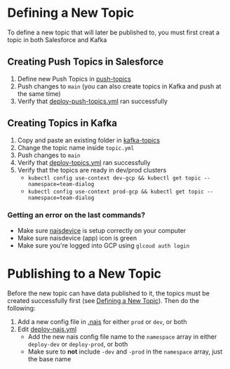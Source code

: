 # Defining a New Topic

To define a new topic that will later be published to, you must first creat a topic in both Salesforce and Kafka

## Creating Push Topics in Salesforce

1. Define new Push Topics in [push-topics](/.topics/push-topics)
1. Push changes to `main` (you can also create topics in Kafka and push at the same time)
1. Verify that [deploy-push-topics.yml](https://github.com/navikt/crm-kafka-activity/actions/workflows/deploy-push-topics.yml) ran successfully

## Creating Topics in Kafka

1. Copy and paste an existing folder in [kafka-topics](/.topics/kafka-topics)
1. Change the topic name inside `topic.yml`
1. Push changes to `main`
1. Verify that [deploy-topics.yml](https://github.com/navikt/crm-kafka-activity/actions/workflows/deploy-topics.yml) ran successfully
1. Verify that the topics are ready in dev/prod clusters
   - `kubectl config use-context dev-gcp && kubectl get topic --namespace=team-dialog`
   - `kubectl config use-context prod-gcp && kubectl get topic --namespace=team-dialog`

### Getting an error on the last commands?

- Make sure [naisdevice](https://doc.nais.io/device/install/) is setup correctly on your computer
- Make sure naisdevice (app) icon is green
- Make sure you're logged into GCP using `glcoud auth login`

# Publishing to a New Topic

Before the new topic can have data published to it, the topics must be created successfully first (see [Defining a New Topic](#defining-a-new-topic)). Then do the following:

1. Add a new config file in [.nais](/.nais) for either `prod` or `dev`, or both
1. Edit [deploy-nais.yml](/.github/.workflows/deploy-nais.yml)
   - Add the new nais config file name to the `namespace` array in either `deploy-dev` or `deploy-prod`, or both
   - Make sure to **not** include `-dev` and `-prod` in the `namespace` array, just the base name
